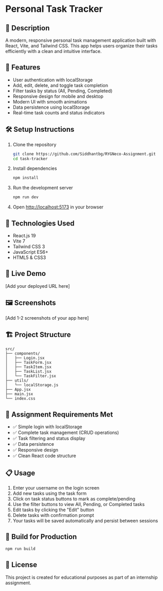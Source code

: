 # Personal Task Tracker

## 📖 Description
A modern, responsive personal task management application built with React, Vite, and Tailwind CSS. This app helps users organize their tasks efficiently with a clean and intuitive interface.

## 🚀 Features
- User authentication with localStorage
- Add, edit, delete, and toggle task completion
- Filter tasks by status (All, Pending, Completed)
- Responsive design for mobile and desktop
- Modern UI with smooth animations
- Data persistence using localStorage
- Real-time task counts and status indicators

## 🛠 Setup Instructions
1. Clone the repository
   ```bash
   git clone https://github.com/Siddhantbg/RYGNeco-Assignment.git
   cd task-tracker
   ```

2. Install dependencies
   ```bash
   npm install
   ```

3. Run the development server
   ```bash
   npm run dev
   ```

4. Open [http://localhost:5173](http://localhost:5173) in your browser

## 🧰 Technologies Used
- React.js 19
- Vite 7
- Tailwind CSS 3
- JavaScript ES6+
- HTML5 & CSS3

## 🔗 Live Demo
[Add your deployed URL here]

## 🖼 Screenshots
[Add 1-2 screenshots of your app here]

## 🏗 Project Structure
```
src/
├── components/
│   ├── Login.jsx
│   ├── TaskForm.jsx
│   ├── TaskItem.jsx
│   ├── TaskList.jsx
│   └── TaskFilter.jsx
├── utils/
│   └── localStorage.js
├── App.jsx
├── main.jsx
└── index.css
```

## 🎯 Assignment Requirements Met
- ✅ Simple login with localStorage
- ✅ Complete task management (CRUD operations)
- ✅ Task filtering and status display
- ✅ Data persistence
- ✅ Responsive design
- ✅ Clean React code structure

## 📋 Usage
1. Enter your username on the login screen
2. Add new tasks using the task form
3. Click on task status buttons to mark as complete/pending
4. Use the filter buttons to view All, Pending, or Completed tasks
5. Edit tasks by clicking the "Edit" button
6. Delete tasks with confirmation prompt
7. Your tasks will be saved automatically and persist between sessions

## 🚀 Build for Production
```bash
npm run build
```

## 📝 License
This project is created for educational purposes as part of an internship assignment.
